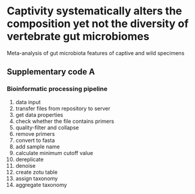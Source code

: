 # Captivity systematically alters the composition yet not the diversity of vertebrate gut microbiomes
Meta-analysis of gut microbiota features of captive and wild specimens

## Supplementary code A
### Bioinformatic processing pipeline

1) data input
2) transfer files from repository to server
3) get data properties
4) check whether the file contains primers
5) quality-filter and collapse
6) remove primers
7) convert to fasta
8) add sample name
9) calculate minimum cutoff value
10) dereplicate
11) denoise
12) create zotu table
13) assign taxonomy
14) aggregate taxonomy
